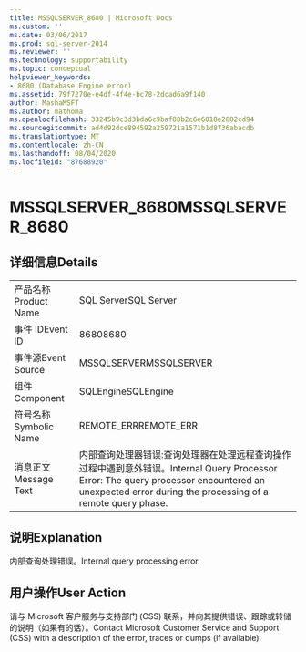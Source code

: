 ```yaml
---
title: MSSQLSERVER_8680 | Microsoft Docs
ms.custom: ''
ms.date: 03/06/2017
ms.prod: sql-server-2014
ms.reviewer: ''
ms.technology: supportability
ms.topic: conceptual
helpviewer_keywords:
- 8680 (Database Engine error)
ms.assetid: 79f7270e-e4df-4f4e-bc78-2dcad6a9f140
author: MashaMSFT
ms.author: mathoma
ms.openlocfilehash: 33245b9c3d3bda6c9baf88b2c6e6018e2802cd94
ms.sourcegitcommit: ad4d92dce894592a259721a1571b1d8736abacdb
ms.translationtype: MT
ms.contentlocale: zh-CN
ms.lasthandoff: 08/04/2020
ms.locfileid: "87688920"
---
```

# <a name="mssqlserver_8680"></a><span data-ttu-id="f7896-102">MSSQLSERVER_8680</span><span class="sxs-lookup"><span data-stu-id="f7896-102">MSSQLSERVER_8680</span></span>
    
## <a name="details"></a><span data-ttu-id="f7896-103">详细信息</span><span class="sxs-lookup"><span data-stu-id="f7896-103">Details</span></span>  
  
|||  
|-|-|  
|<span data-ttu-id="f7896-104">产品名称</span><span class="sxs-lookup"><span data-stu-id="f7896-104">Product Name</span></span>|<span data-ttu-id="f7896-105">SQL Server</span><span class="sxs-lookup"><span data-stu-id="f7896-105">SQL Server</span></span>|  
|<span data-ttu-id="f7896-106">事件 ID</span><span class="sxs-lookup"><span data-stu-id="f7896-106">Event ID</span></span>|<span data-ttu-id="f7896-107">8680</span><span class="sxs-lookup"><span data-stu-id="f7896-107">8680</span></span>|  
|<span data-ttu-id="f7896-108">事件源</span><span class="sxs-lookup"><span data-stu-id="f7896-108">Event Source</span></span>|<span data-ttu-id="f7896-109">MSSQLSERVER</span><span class="sxs-lookup"><span data-stu-id="f7896-109">MSSQLSERVER</span></span>|  
|<span data-ttu-id="f7896-110">组件</span><span class="sxs-lookup"><span data-stu-id="f7896-110">Component</span></span>|<span data-ttu-id="f7896-111">SQLEngine</span><span class="sxs-lookup"><span data-stu-id="f7896-111">SQLEngine</span></span>|  
|<span data-ttu-id="f7896-112">符号名称</span><span class="sxs-lookup"><span data-stu-id="f7896-112">Symbolic Name</span></span>|<span data-ttu-id="f7896-113">REMOTE_ERR</span><span class="sxs-lookup"><span data-stu-id="f7896-113">REMOTE_ERR</span></span>|  
|<span data-ttu-id="f7896-114">消息正文</span><span class="sxs-lookup"><span data-stu-id="f7896-114">Message Text</span></span>|<span data-ttu-id="f7896-115">内部查询处理器错误:查询处理器在处理远程查询操作过程中遇到意外错误。</span><span class="sxs-lookup"><span data-stu-id="f7896-115">Internal Query Processor Error: The query processor encountered an unexpected error during the processing of a remote query phase.</span></span>|  
  
## <a name="explanation"></a><span data-ttu-id="f7896-116">说明</span><span class="sxs-lookup"><span data-stu-id="f7896-116">Explanation</span></span>  
 <span data-ttu-id="f7896-117">内部查询处理错误。</span><span class="sxs-lookup"><span data-stu-id="f7896-117">Internal query processing error.</span></span>  
  
## <a name="user-action"></a><span data-ttu-id="f7896-118">用户操作</span><span class="sxs-lookup"><span data-stu-id="f7896-118">User Action</span></span>  
 <span data-ttu-id="f7896-119">请与 Microsoft 客户服务与支持部门 (CSS) 联系，并向其提供错误、跟踪或转储的说明（如果有的话）。</span><span class="sxs-lookup"><span data-stu-id="f7896-119">Contact Microsoft Customer Service and Support (CSS) with a description of the error, traces or dumps (if available).</span></span>  
  
  
